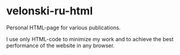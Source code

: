 # velonski-ru-html
Personal HTML-page for various publications.

I use only HTML-code to minimize my work and to achieve the best performance of the website in any browser.
